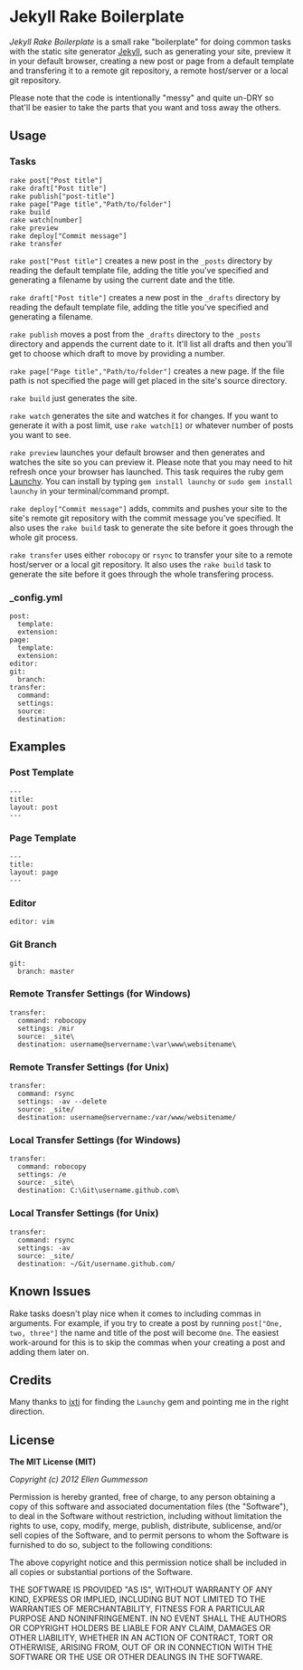 # Jekyll Rake Boilerplate

*Jekyll Rake Boilerplate* is a small rake "boilerplate" for doing common tasks with the static site generator [Jekyll](http://jekyllrb.com/ "Jekyll"), such as generating your site, preview it in your default browser, creating a new post or page from a default template and transfering it to a remote git repository, a remote host/server or a local git repository.

Please note that the code is intentionally "messy" and quite un-DRY so that'll be easier to take the parts that you want and toss away the others.

## Usage

### Tasks

    rake post["Post title"]
	rake draft["Post title"]
	rake publish["post-title"]
    rake page["Page title","Path/to/folder"]
    rake build
    rake watch[number]
    rake preview
    rake deploy["Commit message"]
    rake transfer

`rake post["Post title"]` creates a new post in the `_posts` directory by reading the default template file, adding the title you've specified and generating a filename by using the current date and the title.

`rake draft["Post title"]` creates a new post in the `_drafts` directory by reading the default template file, adding the title you've specified and generating a filename.

`rake publish` moves a post from the `_drafts` directory to the `_posts` directory and appends the current date to it. It'll list all drafts and then you'll get to choose which draft to move by providing a number.

`rake page["Page title","Path/to/folder"]` creates a new page. If the file path is not specified the page will get placed in the site's source directory.

`rake build` just generates the site.

`rake watch` generates the site and watches it for changes. If you want to generate it with a post limit, use `rake watch[1]` or whatever number of posts you want to see. 

`rake preview` launches your default browser and then generates and watches the site so you can preview it. Please note that you may need to hit refresh once your browser has launched. This task requires the ruby gem [Launchy](http://rubygems.org/gems/launchy "Launchy"). You can install by typing `gem install launchy` or `sudo gem install launchy` in your terminal/command prompt.

`rake deploy["Commit message"]` adds, commits and pushes your site to the site's remote git repository with the commit message you've specified. It also uses the `rake build` task to generate the site before it goes through the whole git process.

`rake transfer` uses either `robocopy` or `rsync` to transfer your site to a remote host/server or a local git repository. It also uses the `rake build` task to generate the site before it goes through the whole transfering process.

### _config.yml

    post:
      template:
      extension:
    page:
      template:
      extension:
    editor:
	git:
	  branch:
    transfer:
      command:
      settings:
      source:
      destination:

## Examples

### Post Template

    ---
    title:
    layout: post
    ---

### Page Template

    ---
    title:
    layout: page
    ---

### Editor

    editor: vim

### Git Branch
    
    git:
      branch: master

### Remote Transfer Settings (for Windows)

    transfer:
      command: robocopy
      settings: /mir
      source: _site\
      destination: username@servername:\var\www\websitename\

### Remote Transfer Settings (for Unix)

    transfer:
      command: rsync
      settings: -av --delete
      source: _site/
      destination: username@servername:/var/www/websitename/

### Local Transfer Settings (for Windows)

    transfer:
      command: robocopy
      settings: /e
      source: _site\
      destination: C:\Git\username.github.com\

### Local Transfer Settings (for Unix)

    transfer:
      command: rsync
      settings: -av
      source: _site/
      destination: ~/Git/username.github.com/

## Known Issues

Rake tasks doesn't play nice when it comes to including commas in arguments. For example, if you try to create a post by running `post["One, two, three"]` the name and title of the post will become `One`. The easiest work-around for this is to skip the commas when your creating a post and adding them later on.

## Credits

Many thanks to [ixti](https://github.com/ixti "ixti on GitHub") for finding the `Launchy` gem and pointing me in the right direction.

## License

**The MIT License (MIT)**

*Copyright (c) 2012 Ellen Gummesson*

Permission is hereby granted, free of charge, to any person obtaining a copy of this software and associated documentation files (the "Software"), to deal in the Software without restriction, including without limitation the rights to use, copy, modify, merge, publish, distribute, sublicense, and/or sell copies of the Software, and to permit persons to whom the Software is furnished to do so, subject to the following conditions:

The above copyright notice and this permission notice shall be included in all copies or substantial portions of the Software.

THE SOFTWARE IS PROVIDED "AS IS", WITHOUT WARRANTY OF ANY KIND, EXPRESS OR IMPLIED, INCLUDING BUT NOT LIMITED TO THE WARRANTIES OF MERCHANTABILITY, FITNESS FOR A PARTICULAR PURPOSE AND NONINFRINGEMENT. IN NO EVENT SHALL THE AUTHORS OR COPYRIGHT HOLDERS BE LIABLE FOR ANY CLAIM, DAMAGES OR OTHER LIABILITY, WHETHER IN AN ACTION OF CONTRACT, TORT OR OTHERWISE, ARISING FROM, OUT OF OR IN CONNECTION WITH THE SOFTWARE OR THE USE OR OTHER DEALINGS IN THE SOFTWARE.
